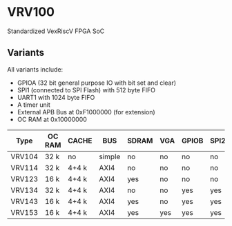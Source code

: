 # VRV100
Standardized VexRiscV FPGA SoC

## Variants

All variants include:
 * GPIOA (32 bit general purpose IO with bit set and clear)
 * SPI1 (connected to SPI Flash) with 512 byte FIFO
 * UART1 with 1024 byte FIFO
 * A timer unit
 * External APB Bus at 0xF1000000 (for extension)
 * OC RAM at 0x10000000

 Type   | OC RAM | CACHE | BUS    | SDRAM | VGA | GPIOB | SPI2 | UART2 |
--------|--------|-------|--------|-------|-----|-------|------|-------|
VRV104  | 32 k   | no    | simple | no    | no  | no    | no   | no    |
VRV114  | 32 k   | 4+4 k | AXI4   | no    | no  | no    | no   | no    |
VRV123  | 16 k   | 4+4 k | AXI4   | yes   | no  | no    | no   | no    |
VRV134  | 32 k   | 4+4 k | AXI4   | no    | no  | yes   | yes  | yes   |
VRV143  | 16 k   | 4+4 k | AXI4   | yes   | no  | yes   | yes  | yes   |
VRV153  | 16 k   | 4+4 k | AXI4   | yes   | yes | yes   | yes  | yes   |

